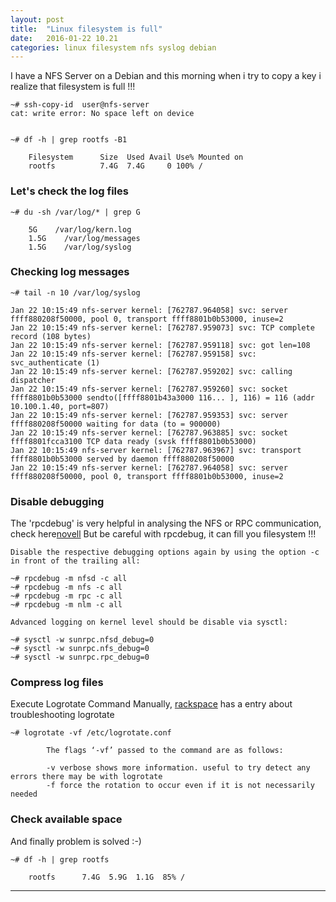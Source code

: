 ```yaml
---
layout: post
title:  "Linux filesystem is full"
date:   2016-01-22 10.21
categories: linux filesystem nfs syslog debian
---
```


I have a NFS Server on a Debian and this morning when i try to copy a key
i realize that filesystem is full !!! 


    ~# ssh-copy-id  user@nfs-server
    cat: write error: No space left on device


    ~# df -h | grep rootfs -B1

        Filesystem      Size  Used Avail Use% Mounted on
        rootfs          7.4G  7.4G     0 100% /

###  Let's check the log files

    ~# du -sh /var/log/* | grep G

        5G    /var/log/kern.log
        1.5G    /var/log/messages
        1.5G    /var/log/syslog 


### Checking log messages

    ~# tail -n 10 /var/log/syslog

    Jan 22 10:15:49 nfs-server kernel: [762787.964058] svc: server ffff880208f50000, pool 0, transport ffff8801b0b53000, inuse=2
    Jan 22 10:15:49 nfs-server kernel: [762787.959073] svc: TCP complete record (108 bytes)
    Jan 22 10:15:49 nfs-server kernel: [762787.959118] svc: got len=108
    Jan 22 10:15:49 nfs-server kernel: [762787.959158] svc: svc_authenticate (1)
    Jan 22 10:15:49 nfs-server kernel: [762787.959202] svc: calling dispatcher
    Jan 22 10:15:49 nfs-server kernel: [762787.959260] svc: socket ffff8801b0b53000 sendto([ffff8801b43a3000 116... ], 116) = 116 (addr 10.100.1.40, port=807)
    Jan 22 10:15:49 nfs-server kernel: [762787.959353] svc: server ffff880208f50000 waiting for data (to = 900000)
    Jan 22 10:15:49 nfs-server kernel: [762787.963885] svc: socket ffff8801fcca3100 TCP data ready (svsk ffff8801b0b53000)
    Jan 22 10:15:49 nfs-server kernel: [762787.963967] svc: transport ffff8801b0b53000 served by daemon ffff880208f50000
    Jan 22 10:15:49 nfs-server kernel: [762787.964058] svc: server ffff880208f50000, pool 0, transport ffff8801b0b53000, inuse=2
    
### Disable debugging
The 'rpcdebug' is very helpful in analysing the NFS or RPC communication, check here[novell]
But be careful with rpcdebug, it can fill you filesystem !!!

    Disable the respective debugging options again by using the option -c in front of the trailing all:

    ~# rpcdebug -m nfsd -c all
    ~# rpcdebug -m nfs -c all
    ~# rpcdebug -m rpc -c all
    ~# rpcdebug -m nlm -c all

    Advanced logging on kernel level should be disable via sysctl:

    ~# sysctl -w sunrpc.nfsd_debug=0
    ~# sysctl -w sunrpc.nfs_debug=0
    ~# sysctl -w sunrpc.rpc_debug=0

### Compress log files

Execute Logrotate Command Manually, [rackspace] has a entry about troubleshooting logrotate

    ~# logrotate -vf /etc/logrotate.conf

            The flags ‘-vf’ passed to the command are as follows:

            -v verbose shows more information. useful to try detect any errors there may be with logrotate
            -f force the rotation to occur even if it is not necessarily needed

### Check available space
And finally problem is solved :-)

    ~# df -h | grep rootfs
    
        rootfs      7.4G  5.9G  1.1G  85% /




---
[novell]: <http://www.novell.com/support/kb/doc.php?id=7011571>
[rackspace]: <https://www.rackspace.com/knowledge_center/article/sample-logrotate-configuration-and-troubleshooting>


